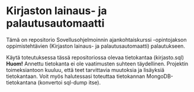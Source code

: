 # Kirjaston lainaus- ja palautusautomaatti

Tämä on repositorio Sovellusohjelmoinnin ajankohtaiskurssi -opintojakson oppimistehtävien (Kirjaston lainaus- ja palautusautomaatti) palautukseen.

Käytä toteutuksessa tässä repositoriossa olevaa tietokantaa (kirjasto.sql)  **Huom!** Annettu tietokanta ei ole vaatimusten suhteen täydellinen. Projektin toimeksiantoon kuuluu, että teet tarvittavia muutoksia ja lisäyksiä tietokantaan. Voit myös halutessasi toteuttaa tietokannan MongoDB-tietokantana (konvertoi sql-dump itse).